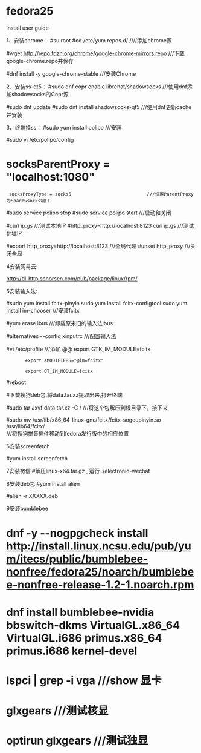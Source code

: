 # fedora25
install user guide


1、安装chrome：
#su root
#cd /etc/yum.repos.d/                   ////添加chrome源

#wget  http://repo.fdzh.org/chrome/google-chrome-mirrors.repo        ///下载google-chrome.repo并保存

#dnf install -y google-chrome-stable        ///安装Chrome



2、安装ss-qt5：
#sudo dnf copr enable librehat/shadowsocks               ///使用dnf添加shadowsocks的Copr源

#sudo dnf update
#sudo dnf install shadowsocks-qt5                        ///使用dnf更新cache并安装



3、终端挂ss：
#sudo yum install polipo                           ///安装

#sudo vi /etc/polipo/config                    
#    socksParentProxy = "localhost:1080"
     socksProxyType = socks5                            ///设置ParentProxy为Shadowsocks端口



#sudo service polipo stop
#sudo service polipo start                             ///启动和关闭




#curl ip.gs                                               ///测试本地IP
#http_proxy=http://localhost:8123 curl ip.gs              ///测试翻墙IP


           
#export http_proxy=http://localhost:8123              ///全局代理
#unset http_proxy                                     ///关闭全局



4安装网易云:

http://dl-http.senorsen.com/pub/package/linux/rpm/



5安装输入法:


#sudo yum install fcitx-pinyin sudo yum install fcitx-configtool sudo yum install im-chooser        ///安装fcitx

#yum erase ibus                ///卸载原来旧的输入法ibus

#alternatives --config xinputrc              ///配置输入法

#vi /etc/profile                         ///添加
     @@    export GTK_IM_MODULE=fcitx  
  
           export XMODIFIERS="@im=fcitx"  
  
           export QT_IM_MODULE=fcitx  

#reboot

#下载搜狗deb包,将data.tar.xz提取出来,打开终端

#sudo tar Jxvf data.tar.xz -C /                         ///将这个包解压到根目录下，接下来

#sudo mv /usr/lib/x86_64-linux-gnu/fcitx/fcitx-sogoupinyin.so /usr/lib64/fcitx/                
           ///将搜狗拼音插件移动到fedora发行版中的相应位置



6安装screenfetch

#yum install screenfetch


7安装微信
#解压linux-x64.tar.gz , 运行 ./electronic-wechat 


8安装deb包
#yum install alien

#alien -r XXXXX.deb



9安装bumblebee
# dnf -y --nogpgcheck install http://install.linux.ncsu.edu/pub/yum/itecs/public/bumblebee-nonfree/fedora25/noarch/bumblebee-nonfree-release-1.2-1.noarch.rpm

# dnf install bumblebee-nvidia bbswitch-dkms VirtualGL.x86_64 VirtualGL.i686 primus.x86_64 primus.i686 kernel-devel

# lspci | grep -i vga              ///show 显卡

# glxgears                      ///测试核显

# optirun glxgears              ///测试独显





















